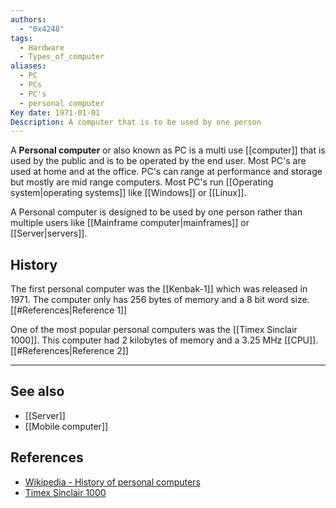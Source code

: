 ```yaml
---
authors:
  - "0x4248"
tags:
  - Hardware
  - Types_of_computer
aliases:
  - PC
  - PCs
  - PC's
  - personal computer
Key date: 1971-01-01
Description: A computer that is to be used by one person
---
```

A **Personal computer** or also known as PC is a multi use [[computer]] that is used by the public and is to be operated by the end user. Most PC's are used at home and at the office. PC's can range at performance and storage but mostly are mid range computers. Most PC's run [[Operating system|operating systems]] like [[Windows]] or [[Linux]].

A Personal computer is designed to be used by one person rather than multiple users like [[Mainframe computer|mainframes]] or [[Server|servers]].

## History
The first personal computer was the [[Kenbak-1]] which was released in 1971. The computer only has 256 bytes of memory and a 8 bit word size. [[#References|Reference 1]]

One of the most popular personal computers was the [[Timex Sinclair 1000]]. This computer had 2 kilobytes of memory and a 3.25 MHz [[CPU]]. [[#References|Reference 2]]

---
## See also
- [[Server]]
- [[Mobile computer]]
## References 
- [Wikipedia - History of personal computers](https://en.wikipedia.org/wiki/History_of_personal_computers)
- [Timex Sinclair 1000](https://en.wikipedia.org/wiki/Timex_Sinclair_1000)